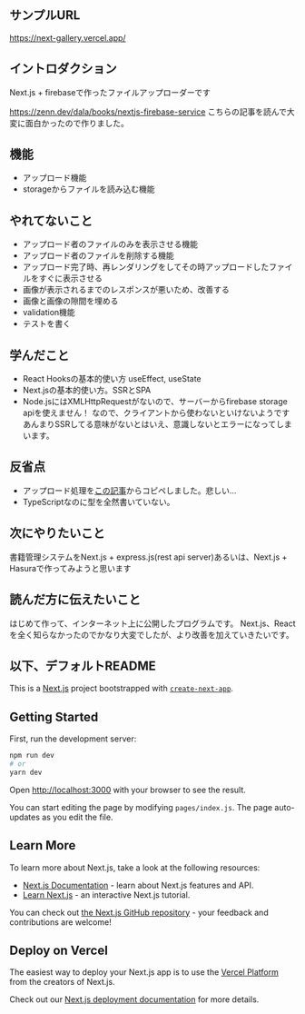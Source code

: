 ## サンプルURL
https://next-gallery.vercel.app/

## イントロダクション
Next.js + firebaseで作ったファイルアップローダーです

https://zenn.dev/dala/books/nextjs-firebase-service
こちらの記事を読んで大変に面白かったので作りました。


## 機能
- アップロード機能
- storageからファイルを読み込む機能

## やれてないこと
- アップロード者のファイルのみを表示させる機能
- アップロード者のファイルを削除する機能
- アップロード完了時、再レンダリングをしてその時アップロードしたファイルをすぐに表示させる
- 画像が表示されるまでのレスポンスが悪いため、改善する
- 画像と画像の隙間を埋める
- validation機能
- テストを書く

## 学んだこと
- React Hooksの基本的使い方 useEffect, useState
- Next.jsの基本的使い方。SSRとSPA
- Node.jsにはXMLHttpRequestがないので、サーバーからfirebase storage apiを使えません！ なので、クライアントから使わないといけないようです　あんまりSSRしてる意味がないとはいえ、意識しないとエラーになってしまいます。

## 反省点
- アップロード処理を[この記事](https://qiita.com/tetsurotayama/items/5129f0cfb21f9ec9b9a0)からコピペしました。悲しい…
- TypeScriptなのに型を全然書いていない。

## 次にやりたいこと
書籍管理システムをNext.js + express.js(rest api server)あるいは、Next.js + Hasuraで作ってみようと思います

## 読んだ方に伝えたいこと
はじめて作って、インターネット上に公開したプログラムです。
Next.js、Reactを全く知らなかったのでかなり大変でしたが、より改善を加えていきたいです。

## 以下、デフォルトREADME
This is a [Next.js](https://nextjs.org/) project bootstrapped with [`create-next-app`](https://github.com/vercel/next.js/tree/canary/packages/create-next-app).

## Getting Started

First, run the development server:

```bash
npm run dev
# or
yarn dev
```

Open [http://localhost:3000](http://localhost:3000) with your browser to see the result.

You can start editing the page by modifying `pages/index.js`. The page auto-updates as you edit the file.

## Learn More

To learn more about Next.js, take a look at the following resources:

- [Next.js Documentation](https://nextjs.org/docs) - learn about Next.js features and API.
- [Learn Next.js](https://nextjs.org/learn) - an interactive Next.js tutorial.

You can check out [the Next.js GitHub repository](https://github.com/vercel/next.js/) - your feedback and contributions are welcome!

## Deploy on Vercel

The easiest way to deploy your Next.js app is to use the [Vercel Platform](https://vercel.com/import?utm_medium=default-template&filter=next.js&utm_source=create-next-app&utm_campaign=create-next-app-readme) from the creators of Next.js.

Check out our [Next.js deployment documentation](https://nextjs.org/docs/deployment) for more details.
